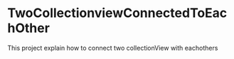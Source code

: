 # TwoCollectionviewConnectedToEachOther
This project explain how to connect two collectionView with eachothers 
